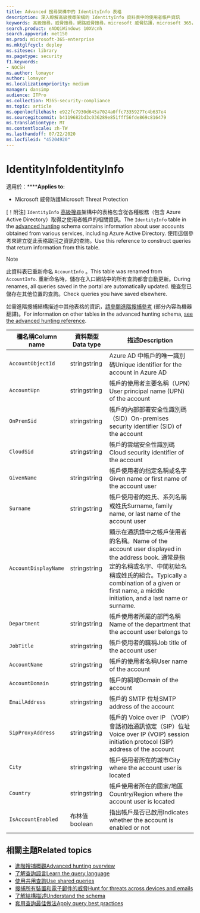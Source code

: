 ```yaml
---
title: Advanced 搜尋架構中的 IdentityInfo 表格
description: 深入瞭解高級搜尋架構的 IdentityInfo 資料表中的使用者帳戶資訊
keywords: 高級搜尋，威脅搜尋，網路威脅搜尋，microsoft 威脅防護，microsoft 365，mtp，m365，search，query，遙測，schema reference，kusto，table，column，data type，description，AccountInfo，IdentityInfo，account
search.product: eADQiWindows 10XVcnh
search.appverid: met150
ms.prod: microsoft-365-enterprise
ms.mktglfcycl: deploy
ms.sitesec: library
ms.pagetype: security
f1.keywords:
- NOCSH
ms.author: lomayor
author: lomayor
ms.localizationpriority: medium
manager: dansimp
audience: ITPro
ms.collection: M365-security-compliance
ms.topic: article
ms.openlocfilehash: e922fc7930d645a7024a0ffc73359277c4b637e4
ms.sourcegitcommit: b4119682bd3c036289e851fff56fde869c816479
ms.translationtype: MT
ms.contentlocale: zh-TW
ms.lasthandoff: 07/22/2020
ms.locfileid: "45204920"
---
```

# <a name="identityinfo"></a><span data-ttu-id="49ca5-104">IdentityInfo</span><span class="sxs-lookup"><span data-stu-id="49ca5-104">IdentityInfo</span></span>

<span data-ttu-id="49ca5-105">適用於：\*\*\*\*</span><span class="sxs-lookup"><span data-stu-id="49ca5-105">**Applies to:**</span></span>
- <span data-ttu-id="49ca5-106">Microsoft 威脅防護</span><span class="sxs-lookup"><span data-stu-id="49ca5-106">Microsoft Threat Protection</span></span>

<span data-ttu-id="49ca5-107">[！附注] `IdentityInfo` [高級搜尋](advanced-hunting-overview.md)架構中的表格包含從各種服務（包含 Azure Active Directory）取得之使用者帳戶的相關資訊。</span><span class="sxs-lookup"><span data-stu-id="49ca5-107">The `IdentityInfo` table in the [advanced hunting](advanced-hunting-overview.md) schema contains information about user accounts obtained from various services, including Azure Active Directory.</span></span> <span data-ttu-id="49ca5-108">使用這個參考來建立從此表格取回之資訊的查詢。</span><span class="sxs-lookup"><span data-stu-id="49ca5-108">Use this reference to construct queries that return information from this table.</span></span>

>[!NOTE]
><span data-ttu-id="49ca5-109">此資料表已重新命名 `AccountInfo` 。</span><span class="sxs-lookup"><span data-stu-id="49ca5-109">This table was renamed from `AccountInfo`.</span></span> <span data-ttu-id="49ca5-110">重新命名時，儲存在入口網站中的所有查詢都會自動更新。</span><span class="sxs-lookup"><span data-stu-id="49ca5-110">During renames, all queries saved in the portal are automatically updated.</span></span> <span data-ttu-id="49ca5-111">檢查您已儲存在其他位置的查詢。</span><span class="sxs-lookup"><span data-stu-id="49ca5-111">Check queries you have saved elsewhere.</span></span>

<span data-ttu-id="49ca5-112">如需進階搜捕結構描述中其他表格的資訊，[請參閱進階搜捕參考](advanced-hunting-schema-tables.md) (部分內容為機器翻譯)。</span><span class="sxs-lookup"><span data-stu-id="49ca5-112">For information on other tables in the advanced hunting schema, [see the advanced hunting reference](advanced-hunting-schema-tables.md).</span></span>

| <span data-ttu-id="49ca5-113">欄名稱</span><span class="sxs-lookup"><span data-stu-id="49ca5-113">Column name</span></span> | <span data-ttu-id="49ca5-114">資料類型</span><span class="sxs-lookup"><span data-stu-id="49ca5-114">Data type</span></span> | <span data-ttu-id="49ca5-115">描述</span><span class="sxs-lookup"><span data-stu-id="49ca5-115">Description</span></span> |
|-------------|-----------|-------------|
| `AccountObjectId` | <span data-ttu-id="49ca5-116">string</span><span class="sxs-lookup"><span data-stu-id="49ca5-116">string</span></span> | <span data-ttu-id="49ca5-117">Azure AD 中帳戶的唯一識別碼</span><span class="sxs-lookup"><span data-stu-id="49ca5-117">Unique identifier for the account in Azure AD</span></span> |
| `AccountUpn` | <span data-ttu-id="49ca5-118">string</span><span class="sxs-lookup"><span data-stu-id="49ca5-118">string</span></span> | <span data-ttu-id="49ca5-119">帳戶的使用者主要名稱（UPN）</span><span class="sxs-lookup"><span data-stu-id="49ca5-119">User principal name (UPN) of the account</span></span> |
| `OnPremSid` | <span data-ttu-id="49ca5-120">string</span><span class="sxs-lookup"><span data-stu-id="49ca5-120">string</span></span> | <span data-ttu-id="49ca5-121">帳戶的內部部署安全性識別碼（SID）</span><span class="sxs-lookup"><span data-stu-id="49ca5-121">On-premises security identifier (SID) of the account</span></span> |
| `CloudSid` | <span data-ttu-id="49ca5-122">string</span><span class="sxs-lookup"><span data-stu-id="49ca5-122">string</span></span> | <span data-ttu-id="49ca5-123">帳戶的雲端安全性識別碼</span><span class="sxs-lookup"><span data-stu-id="49ca5-123">Cloud security identifier of the account</span></span> |
| `GivenName` | <span data-ttu-id="49ca5-124">string</span><span class="sxs-lookup"><span data-stu-id="49ca5-124">string</span></span> | <span data-ttu-id="49ca5-125">帳戶使用者的指定名稱或名字</span><span class="sxs-lookup"><span data-stu-id="49ca5-125">Given name or first name of the account user</span></span> |
| `Surname` | <span data-ttu-id="49ca5-126">string</span><span class="sxs-lookup"><span data-stu-id="49ca5-126">string</span></span> | <span data-ttu-id="49ca5-127">帳戶使用者的姓氏、系列名稱或姓氏</span><span class="sxs-lookup"><span data-stu-id="49ca5-127">Surname, family name, or last name of the account user</span></span> |
| `AccountDisplayName` | <span data-ttu-id="49ca5-128">string</span><span class="sxs-lookup"><span data-stu-id="49ca5-128">string</span></span> | <span data-ttu-id="49ca5-129">顯示在通訊錄中之帳戶使用者的名稱。</span><span class="sxs-lookup"><span data-stu-id="49ca5-129">Name of the account user displayed in the address book.</span></span> <span data-ttu-id="49ca5-130">通常是指定的名稱或名字、中間初始名稱或姓氏的組合。</span><span class="sxs-lookup"><span data-stu-id="49ca5-130">Typically a combination of a given or first name, a middle initiation, and a last name or surname.</span></span> |
| `Department` | <span data-ttu-id="49ca5-131">string</span><span class="sxs-lookup"><span data-stu-id="49ca5-131">string</span></span> | <span data-ttu-id="49ca5-132">帳戶使用者所屬的部門名稱</span><span class="sxs-lookup"><span data-stu-id="49ca5-132">Name of the department that the account user belongs to</span></span> |
| `JobTitle` | <span data-ttu-id="49ca5-133">string</span><span class="sxs-lookup"><span data-stu-id="49ca5-133">string</span></span> | <span data-ttu-id="49ca5-134">帳戶使用者的職稱</span><span class="sxs-lookup"><span data-stu-id="49ca5-134">Job title of the account user</span></span> |
| `AccountName` | <span data-ttu-id="49ca5-135">string</span><span class="sxs-lookup"><span data-stu-id="49ca5-135">string</span></span> | <span data-ttu-id="49ca5-136">帳戶的使用者名稱</span><span class="sxs-lookup"><span data-stu-id="49ca5-136">User name of the account</span></span> |
| `AccountDomain` | <span data-ttu-id="49ca5-137">string</span><span class="sxs-lookup"><span data-stu-id="49ca5-137">string</span></span> | <span data-ttu-id="49ca5-138">帳戶的網域</span><span class="sxs-lookup"><span data-stu-id="49ca5-138">Domain of the account</span></span> |
| `EmailAddress` | <span data-ttu-id="49ca5-139">string</span><span class="sxs-lookup"><span data-stu-id="49ca5-139">string</span></span> | <span data-ttu-id="49ca5-140">帳戶的 SMTP 位址</span><span class="sxs-lookup"><span data-stu-id="49ca5-140">SMTP address of the account</span></span> |
| `SipProxyAddress` | <span data-ttu-id="49ca5-141">string</span><span class="sxs-lookup"><span data-stu-id="49ca5-141">string</span></span> | <span data-ttu-id="49ca5-142">帳戶的 Voice over IP （VOIP）會話初始通訊協定（SIP）位址</span><span class="sxs-lookup"><span data-stu-id="49ca5-142">Voice over IP (VOIP) session initiation protocol (SIP) address of the account</span></span> |
| `City` | <span data-ttu-id="49ca5-143">string</span><span class="sxs-lookup"><span data-stu-id="49ca5-143">string</span></span> | <span data-ttu-id="49ca5-144">帳戶使用者所在的城市</span><span class="sxs-lookup"><span data-stu-id="49ca5-144">City where the account user is located</span></span> |
| `Country` | <span data-ttu-id="49ca5-145">string</span><span class="sxs-lookup"><span data-stu-id="49ca5-145">string</span></span> | <span data-ttu-id="49ca5-146">帳戶使用者所在的國家/地區</span><span class="sxs-lookup"><span data-stu-id="49ca5-146">Country/Region where the account user is located</span></span> |
| `IsAccountEnabled` | <span data-ttu-id="49ca5-147">布林值</span><span class="sxs-lookup"><span data-stu-id="49ca5-147">boolean</span></span> | <span data-ttu-id="49ca5-148">指出帳戶是否已啟用</span><span class="sxs-lookup"><span data-stu-id="49ca5-148">Indicates whether the account is enabled or not</span></span> |

## <a name="related-topics"></a><span data-ttu-id="49ca5-149">相關主題</span><span class="sxs-lookup"><span data-stu-id="49ca5-149">Related topics</span></span>
- [<span data-ttu-id="49ca5-150">進階搜捕概觀</span><span class="sxs-lookup"><span data-stu-id="49ca5-150">Advanced hunting overview</span></span>](advanced-hunting-overview.md)
- [<span data-ttu-id="49ca5-151">了解查詢語言</span><span class="sxs-lookup"><span data-stu-id="49ca5-151">Learn the query language</span></span>](advanced-hunting-query-language.md)
- [<span data-ttu-id="49ca5-152">使用共用查詢</span><span class="sxs-lookup"><span data-stu-id="49ca5-152">Use shared queries</span></span>](advanced-hunting-shared-queries.md)
- [<span data-ttu-id="49ca5-153">搜捕所有裝置和電子郵件的威脅</span><span class="sxs-lookup"><span data-stu-id="49ca5-153">Hunt for threats across devices and emails</span></span>](advanced-hunting-query-emails-devices.md)
- [<span data-ttu-id="49ca5-154">了解結構描述</span><span class="sxs-lookup"><span data-stu-id="49ca5-154">Understand the schema</span></span>](advanced-hunting-schema-tables.md)
- [<span data-ttu-id="49ca5-155">套用查詢最佳做法</span><span class="sxs-lookup"><span data-stu-id="49ca5-155">Apply query best practices</span></span>](advanced-hunting-best-practices.md)
